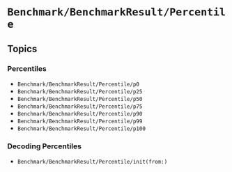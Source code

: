 # ``Benchmark/BenchmarkResult/Percentile``

## Topics

### Percentiles

- ``Benchmark/BenchmarkResult/Percentile/p0``
- ``Benchmark/BenchmarkResult/Percentile/p25``
- ``Benchmark/BenchmarkResult/Percentile/p50``
- ``Benchmark/BenchmarkResult/Percentile/p75``
- ``Benchmark/BenchmarkResult/Percentile/p90``
- ``Benchmark/BenchmarkResult/Percentile/p99``
- ``Benchmark/BenchmarkResult/Percentile/p100``

### Decoding Percentiles

- ``Benchmark/BenchmarkResult/Percentile/init(from:)``
